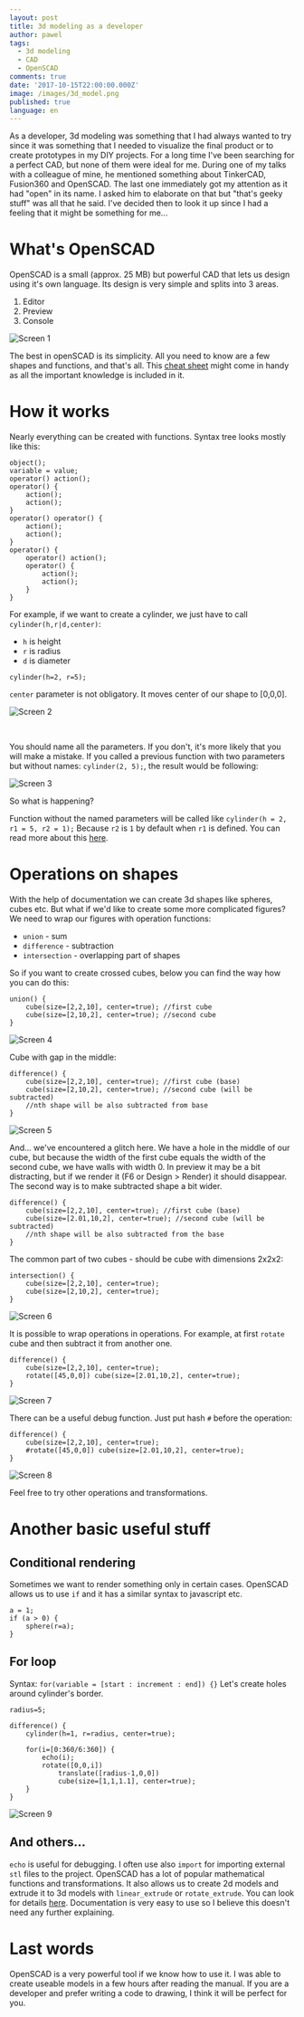 ```yaml
---
layout: post
title: 3d modeling as a developer
author: pawel
tags:
  - 3d modeling
  - CAD
  - OpenSCAD
comments: true
date: '2017-10-15T22:00:00.000Z'
image: /images/3d_model.png
published: true
language: en
---
```

As a developer, 3d modeling was something that I had always wanted to&nbsp;try since it was something that I needed to visualize the final product or to create prototypes in my DIY projects. For a long time I've been searching for a perfect CAD, but none of them were ideal for&nbsp;me.
During one of my talks with a colleague of mine, he mentioned something about TinkerCAD, Fusion360 and OpenSCAD. The last one immediately got my attention as it had "open" in its name. I asked him to elaborate on that but "that's geeky stuff" was all that he said. I've decided then to look it up since I had a feeling that it might be something for me...


# What's OpenSCAD

OpenSCAD is a small (approx. 25 MB) but powerful CAD that lets us design using it's own language. Its design is very simple and splits into 3 areas.
1. Editor
2. Preview
3. Console

![Screen 1](../../static/images/3d-modeling-as-a-developer/screen1.png "")

The best in openSCAD is its simplicity. All you need to know are a few shapes and functions, and that's all. This [cheat sheet](http://www.openscad.org/cheatsheet/) might come in handy as all the important knowledge is included in it.

# How it works

Nearly everything can be created with functions.
Syntax tree looks mostly like this:

```text
object();
variable = value;
operator() action();
operator() {
    action();
    action();
}
operator() operator() {
    action();
    action();
}
operator() {
    operator() action();
    operator() {
        action();
        action();
    }
}
```

For example, if we want to create a cylinder, we just have to call `cylinder(h,r|d,center)`:

- `h` is height
- `r` is radius
- `d` is diameter

```text
cylinder(h=2, r=5);
```

`center` parameter is not obligatory. It moves center of our shape to [0,0,0].

![Screen 2](../../static/images/3d-modeling-as-a-developer/screen2.png "")

&nbsp;

You should name all the parameters. If you don't, it's more likely that you will make a mistake. If you called a previous function with two parameters but without names: `cylinder(2, 5);`, the result would be following:

![Screen 3](../../static/images/3d-modeling-as-a-developer/screen3.png "")

So what is happening?

Function without the named parameters will be called like `cylinder(h = 2, r1 = 5, r2 = 1);`
Because `r2` is `1` by default when `r1` is defined. You can read more about this [here](https://en.wikibooks.org/wiki/OpenSCAD_User_Manual/Primitive_Solids#cylinder).

# Operations on shapes

With the help of documentation we can create 3d shapes like spheres, cubes etc. But what if we'd like to create some more complicated figures?
We need to wrap our figures with operation functions:
- `union` - sum
- `difference` - subtraction
- `intersection` - overlapping part of shapes

So if you want to create crossed cubes, below you can find the way how you can do this:

```text
union() {
    cube(size=[2,2,10], center=true); //first cube
    cube(size=[2,10,2], center=true); //second cube
}
```

![Screen 4](../../static/images/3d-modeling-as-a-developer/screen4.png "")

Cube with gap in the middle:

```text
difference() {
    cube(size=[2,2,10], center=true); //first cube (base)
    cube(size=[2,10,2], center=true); //second cube (will be subtracted)
    //nth shape will be also subtracted from base
}
```

![Screen 5](../../static/images/3d-modeling-as-a-developer/screen5.png "")

And... we've encountered a glitch here. We have a hole in the middle of our cube, but because the width of the first cube equals the width of the second cube, we have walls with width 0. In preview it may be a bit distracting, but if we render it (F6 or Design > Render) it should disappear.
The second way is to make subtracted shape a bit wider.

```text
difference() {
    cube(size=[2,2,10], center=true); //first cube (base)
    cube(size=[2.01,10,2], center=true); //second cube (will be subtracted)
    //nth shape will be also subtracted from the base
}
```

The common part of two cubes - should be cube with dimensions 2x2x2:

```text
intersection() {
    cube(size=[2,2,10], center=true);
    cube(size=[2,10,2], center=true);
}
```

![Screen 6](../../static/images/3d-modeling-as-a-developer/screen6.png "")

It is possible to wrap operations in operations. For example, at first `rotate` cube and then subtract it from another one.

```text
difference() {
    cube(size=[2,2,10], center=true);
    rotate([45,0,0]) cube(size=[2.01,10,2], center=true);
}
```

![Screen 7](../../static/images/3d-modeling-as-a-developer/screen7.png "")

There can be a useful debug function. Just put hash `#` before the operation:

```text
difference() {
    cube(size=[2,2,10], center=true);
    #rotate([45,0,0]) cube(size=[2.01,10,2], center=true);
}
```

![Screen 8](../../static/images/3d-modeling-as-a-developer/screen8.png "")

Feel free to try other operations and transformations.

# Another basic useful stuff

## Conditional rendering
Sometimes we want to render something only in certain cases. OpenSCAD allows us to use `if` and it has a similar syntax to javascript etc.

```text
a = 1;
if (a > 0) {
    sphere(r=a);
}
```

## For loop
Syntax:
`for(variable = [start : increment : end]) {}`
Let's create holes around cylinder's border.

```text
radius=5;

difference() {
    cylinder(h=1, r=radius, center=true);

    for(i=[0:360/6:360]) {
        echo(i);
        rotate([0,0,i])
            translate([radius-1,0,0])
            cube(size=[1,1,1.1], center=true);
    }
}
```

![Screen 9](../../static/images/3d-modeling-as-a-developer/screen9.png "")


## And others...
`echo` is useful for debugging.
I often use also `import` for importing external `stl` files to the project.
OpenSCAD has a lot of popular mathematical functions and transformations.
It also allows us to create 2d models and extrude it to 3d models with `linear_extrude` or `rotate_extrude`. You can look for details [here](https://en.wikibooks.org/wiki/OpenSCAD_User_Manual/2D_to_3D_Extrusion).
Documentation is very easy to use so I believe this doesn't need any further explaining.

# Last words
OpenSCAD is a very powerful tool if we know how to use it. I was able to create useable models in a few hours after reading the manual. If you are a developer and prefer writing a code to drawing, I think it will be perfect for you.
